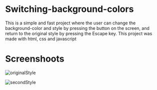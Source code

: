 # Switching-background-colors
This is a simple and fast project where the user can change the background-color and style by pressing the button on the screen, and return to the original style by
pressing the Escape key. This project was made with html, css and javascript

# Screenshoots
![originalStyle](https://user-images.githubusercontent.com/68081476/169706742-0ca3aa31-0aff-4089-9ec8-f684a7fcfc70.png)

![secondStyle](https://user-images.githubusercontent.com/68081476/169706750-b490848b-3dc1-47dc-af7c-5f787485fd34.png)
